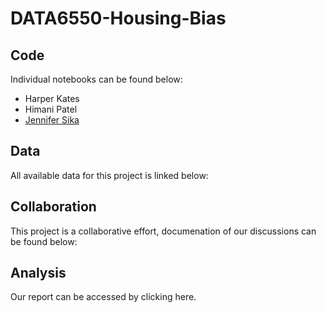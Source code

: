 # DATA6550-Housing-Bias

## Code
Individual notebooks can be found below: <br />
- Harper Kates
- Himani Patel
- [Jennifer Sika](https://colab.research.google.com/drive/1XYQYPfdvHWoKWuJyK-a6rbrgIM8ujPN7?usp=sharing)
    
## Data
All available data for this project is linked below: <br />

## Collaboration
This project is a collaborative effort, documenation of our discussions can be found below: <br />

## Analysis
Our report can be accessed by clicking here.
